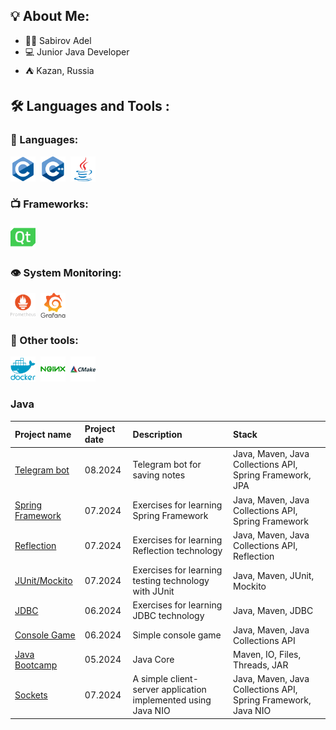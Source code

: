 ## 💡 About Me:
* :mechanic: Sabirov Adel
* :computer: Junior Java Developer
* :tent: Kazan, Russia

## :hammer_and_wrench: Languages and Tools :
### 🔧 Languages:
<div>
  <img src="https://github.com/devicons/devicon/blob/master/icons/c/c-original.svg" title="C" alt="C" width="40" height="40"/>&nbsp;
  <img src="https://github.com/devicons/devicon/blob/master/icons/cplusplus/cplusplus-original.svg" title="C++" alt="C++" width="40" height="40"/>&nbsp;
  <img src="https://raw.githubusercontent.com/devicons/devicon/master/icons/java/java-original.svg" title="Java" alt="Java" width="40" height="40"/>&nbsp;
</div>

### 📺 Frameworks:
<div>
  <img src="https://github.com/devicons/devicon/blob/master/icons/qt/qt-original.svg" title="Qt" alt="Qt" width="40" height="40"/>&nbsp;
</div>

### 👁 System Monitoring:
<div>
  <img src="https://github.com/devicons/devicon/blob/master/icons/prometheus/prometheus-original-wordmark.svg" title="Prometheus" alt="Prometheus" width="40" height="40"/>&nbsp;
  <img src="https://github.com/devicons/devicon/blob/master/icons/grafana/grafana-original-wordmark.svg" title="Grafana" alt="Grafana" width="40" height="40"/>&nbsp;
</div>

### 👾 Other tools:
<div>
  <img src="https://github.com/devicons/devicon/blob/master/icons/docker/docker-plain-wordmark.svg" title="Docker" alt="Docker" width="40" height="40"/>&nbsp;
  <img src="https://github.com/devicons/devicon/blob/master/icons/nginx/nginx-original.svg" title="Nginx" alt="Nginx" width="40" height="40"/>&nbsp;
  <img src="https://github.com/devicons/devicon/blob/master/icons/cmake/cmake-original-wordmark.svg" title="CMake" alt="Cmake" width="" height="40"/>&nbsp;
</div>

### Java

| Project name                                                  | Project date | Description                                          | Stack                                                    |
|:--------------------------------------------------------------|:-------------|:-----------------------------------------------------|:---------------------------------------------------------|
| [Telegram bot](https://github.com/dorthava/telegrambot)       | 08.2024      | Telegram bot for saving notes                        | Java, Maven, Java Collections API, Spring Framework, JPA |
| [Spring Framework](https://github.com/dorthava/java-spring)   | 07.2024      | Exercises for learning Spring Framework              | Java, Maven, Java Collections API, Spring Framework      |
| [Reflection](https://github.com/dorthava/java-reflection)     | 07.2024      | Exercises for learning Reflection technology         | Java, Maven, Java Collections API, Reflection            |
| [JUnit/Mockito](https://github.com/dorthava/java-JUnit)       | 07.2024      | Exercises for learning testing technology with JUnit | Java, Maven, JUnit, Mockito                              |
| [JDBC](https://github.com/dorthava/java-jdbc)                 | 06.2024      | Exercises for learning JDBC technology               | Java, Maven, JDBC                                        |
| [Console Game](https://github.com/dorthava/java-console-game) | 06.2024      | Simple console game                                  | Java, Maven, Java Collections API                        |
| [Java Bootcamp](https://github.com/dorthava/java-bootcamp)    | 05.2024      | Java Core                                            | Maven, IO, Files, Threads, JAR                           |
| [Sockets](https://github.com/dorthava/java-sockets)|07.2024|A simple client-server application implemented using Java NIO|Java, Maven, Java Collections API, Spring Framework, Java NIO|
<!---
Dorthava/Dorthava is a ✨ special ✨ repository because its `README.md` (this file) appears on your GitHub profile.
You can click the Preview link to take a look at your changes.
--->
